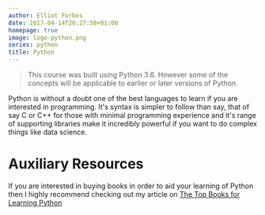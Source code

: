 ```yaml
---
author: Elliot Forbes
date: 2017-04-14T20:27:58+01:00
homepage: true
image: logo-python.png
series: python
title: Python
---
```


> This course was built using Python 3.6. However some of the concepts will be
> applicable to earlier or later versions of Python.

Python is without a doubt one of the best languages to learn if you are
interested in programming. It's syntax is simpler to follow than say, that of
say C or C++ for those with minimal programming experience and it's range of
supporting libraries make it incredibly powerful if you want to do complex
things like data science.

# Auxiliary Resources

If you are interested in buying books in order to aid your learning of Python
then I highly recommend checking out my article on
[The Top Books for Learning Python](/python/best-books-for-python/)
